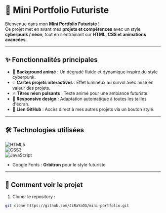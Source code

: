 # 🌌 Mini Portfolio Futuriste 

Bienvenue dans mon **Mini Portfolio Futuriste** !  
Ce projet met en avant mes **projets et compétences** avec un style **cyberpunk / néon**, tout en s’entraînant sur **HTML, CSS et animations avancées**.  

---

## ✨ Fonctionnalités principales

- 🌈 **Background animé** : Un dégradé fluide et dynamique inspiré du style cyberpunk.  
- 💡 **Cartes projets interactives** : Effet lumineux au survol avec mise en valeur des projets.  
- 🔥 **Titres néon pulsants** : Texte animé pour une ambiance futuriste.  
- 📱 **Responsive design** : Adaptation automatique à toutes les tailles d'écran.  
- 🔗 **Lien GitHub** : Accès direct à mes autres projets via un bouton stylé.  

---

## 🛠 Technologies utilisées

![HTML5](https://img.shields.io/badge/HTML5-FF5733?style=flat&logo=html5&logoColor=white)  
![CSS3](https://img.shields.io/badge/CSS3-33A1FD?style=flat&logo=css3&logoColor=white)  
![JavaScript](https://img.shields.io/badge/JavaScript-F7DF1E?style=flat&logo=javascript&logoColor=black)  
- Google Fonts : **Orbitron** pour le style futuriste  

---

## 🚀 Comment voir le projet

1. Cloner le repository :  
```bash
git clone https://github.com/JiRaYaOG/mini-portfolio.git
